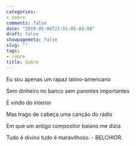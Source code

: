 ```yaml
---
categories:
- sobre
comments: false
date: "2019-05-06T22:55:05-04:00"
draft: false
showpagemeta: false
slug: ""
tags:
- sobre
title: Sobre
---
```


Eu sou apenas um rapaz latino-americano

Sem dinheiro no banco sem parentes importantes

E vindo do interior

Mas trago de cabeça uma canção do rádio

Em que um antigo compositor baiano me dizia

Tudo é divino tudo é maravilhoso. - BELCHIOR.



